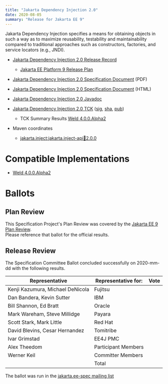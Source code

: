 ```yaml
---
title: "Jakarta Dependency Injection 2.0"
date: 2020-08-05
summary: "Release for Jakarta EE 9"
---
```


Jakarta Dependency Injection specifies a means for obtaining objects in such a way as to maximize reusability, testability and maintainability compared to traditional approaches such as constructors, factories, and service locators (e.g., JNDI).

* [Jakarta Dependency Injection 2.0 Release Record](https://projects.eclipse.org/projects/ee4j.cdi/releases/3.0)
  * [Jakarta EE Platform 9 Release Plan](https://eclipse-ee4j.github.io/jakartaee-platform/jakartaee9/JakartaEE9ReleasePlan)
* [Jakarta Dependency Injection 2.0 Specification Document](./injection-spec-2.0.pdf) (PDF)
* [Jakarta Dependency Injection 2.0 Specification Document](./injection-spec-2.0.html) (HTML)
* [Jakarta Dependency Injection 2.0 Javadoc](./apidocs)
* [Jakarta Dependency Injection 2.0 TCK](https://download.eclipse.org/jakartaee/dependency-injection/2.0/jakarta.inject-tck-2.0.1-bin.zip)
([sig](https://download.eclipse.org/jakartaee/dependency-injection/2.0/jakarta.inject-tck-2.0.1-bin.zip.sig),
[sha](7853d02d372838f8300f5a18cfcc23011c9eb9016cf3980bba9442e4b1f8bfc6),
[pub](https://raw.githubusercontent.com/jakartaee/specification-committee/master/jakartaee-spec-committee.pub))
  * TCK Summary Results [Weld 4.0.0.Alpha2](https://github.com/jakartaredhat/weld-inject-tck/wiki/Jakarta-Dependency-Injection-2.0-TCK-Results)

* Maven coordinates
  * [jakarta.inject:jakarta.inject-api:jar:2.0.0](https://repo1.maven.org/maven2/jakarta/inject/jakarta.inject-api/2.0.0/)


# Compatible Implementations

* [Weld 4.0.0.Alpha2](https://weld.cdi-spec.org/download/)

# Ballots

## Plan Review

[//]: # (For Jakarta EE 9, the Platform Plan Review covered 95% of the Specification Projects.  For those Projects, just use the following statement in this Plan Review section:)

This Specification Project's Plan Review was covered by the [Jakarta EE 9 Plan Review](https://jakarta.ee/specifications/platform/9/).  
Please reference that ballot for the official results.

[//]: # (If your Project was required to do a standalone Plan Review...  You'll need to perform an official Plan Review ballot and record the results here.)

## Release Review

The Specification Committee Ballot concluded successfully on 2020-mm-dd with the following results.

| Representative                                 | Representative for: | Vote |
|------------------------------------------------|---------------------|------|
| Kenji Kazumura, Michael DeNicola               | Fujitsu             |      |
| Dan Bandera, Kevin Sutter                      | IBM                 |      |
| Bill Shannon, Ed Bratt                         | Oracle              |      |
| Mark Wareham, Steve Millidge                   | Payara              |      |
| Scott Stark, Mark Little                       | Red Hat             |      |
| David Blevins, Cesar Hernandez                 | Tomitribe           |      |
| Ivar Grimstad                                  | EE4J PMC            |      |
| Alex Theedom                                   | Participant Members |      |
| Werner Keil                                    | Committer Members   |      |
|                                                | Total               |      |

The ballot was run in the [jakarta.ee-spec mailing list]()

